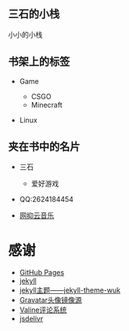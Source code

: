 <!-- .slide: data-background-image="https://cdn.jsdelivr.net/gh/hongtonyoo/hongtonyoo.github.io@master/image/home/foggy.jpg" , data-background-opacity="0.5"-->

## 三石的小栈

小小的小栈

<!-- .slide -->
<!-- .slide: data-background-image="https://cdn.jsdelivr.net/gh/hongtonyoo/hongtonyoo.github.io@master/image/home/bookstore.jpg" , data-background-opacity="0.5"-->

## 书架上的标签

- Game
  - CSGO
  - Minecraft
 
- Linux

<!-- .slide vertical=true -->
<!-- .slide: data-background-image="https://cdn.jsdelivr.net/gh/hongtonyoo/hongtonyoo.github.io@master/image/home/book.jpg" , data-background-opacity="0.5"-->

## 夹在书中的名片

- 三石
   - 爱好游戏
   
- QQ:2624184454
- [网抑云音乐](https://music.163.com/#/user/home?id=342657478)

<!-- .slide -->

# 感谢

- [GitHub Pages](https://pages.github.com/)
- [jekyll](https://github.com/jekyll/jekyll)
- [jekyll主题——jekyll-theme-wuk](https://github.com/wu-kan/wu-kan.github.io)
- [Gravatar头像镜像源](https://zhuanlan.zhihu.com/p/115248957)
- [Valine评论系统](https://valine.js.org/)
- [jsdelivr](https://cdn.jsdelivr.net/)


<!-- slide vertical=true -->